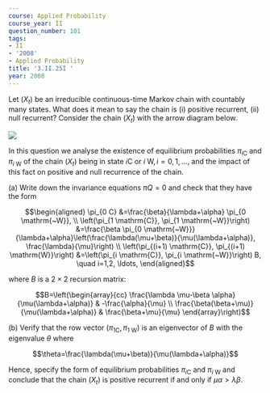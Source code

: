 ```yaml
---
course: Applied Probability
course_year: II
question_number: 101
tags:
- II
- '2008'
- Applied Probability
title: '3.II.25I '
year: 2008
---
```



Let $\left(X_{t}\right)$ be an irreducible continuous-time Markov chain with countably many states. What does it mean to say the chain is (i) positive recurrent, (ii) null recurrent? Consider the chain $\left(X_{t}\right)$ with the arrow diagram below.

![](https://cdn.mathpix.com/cropped/2022_04_28_f42726bf90cfbe3fb2f8g-57.jpg?height=230&width=753&top_left_y=340&top_left_x=254)

In this question we analyse the existence of equilibrium probabilities $\pi_{i \mathrm{C}}$ and $\pi_{i \mathrm{~W}}$ of the chain $\left(X_{t}\right)$ being in state $i \mathrm{C}$ or $i \mathrm{~W}, i=0,1, \ldots$, and the impact of this fact on positive and null recurrence of the chain.

(a) Write down the invariance equations $\pi Q=0$ and check that they have the form

$$\begin{aligned}
\pi_{0 C} &=\frac{\beta}{\lambda+\alpha} \pi_{0 \mathrm{~W}}, \\
\left(\pi_{1 \mathrm{C}}, \pi_{1 \mathrm{~W}}\right) &=\frac{\beta \pi_{0 \mathrm{~W}}}{\lambda+\alpha}\left(\frac{\lambda(\mu+\beta)}{\mu(\lambda+\alpha)}, \frac{\lambda}{\mu}\right) \\
\left(\pi_{(i+1) \mathrm{C}}, \pi_{(i+1) \mathrm{W}}\right) &=\left(\pi_{i \mathrm{C}}, \pi_{i \mathrm{~W}}\right) B, \quad i=1,2, \ldots,
\end{aligned}$$

where $B$ is a $2 \times 2$ recursion matrix:

$$B=\left(\begin{array}{cc}
\frac{\lambda \mu-\beta \alpha}{\mu(\lambda+\alpha)} & -\frac{\alpha}{\mu} \\
\frac{\beta(\beta+\mu)}{\mu(\lambda+\alpha)} & \frac{\beta+\mu}{\mu}
\end{array}\right)$$

(b) Verify that the row vector $\left(\pi_{1 \mathrm{C}}, \pi_{1 \mathrm{~W}}\right)$ is an eigenvector of $B$ with the eigenvalue $\theta$ where

$$\theta=\frac{\lambda(\mu+\beta)}{\mu(\lambda+\alpha)}$$

Hence, specify the form of equilibrium probabilities $\pi_{i \mathrm{C}}$ and $\pi_{i \mathrm{~W}}$ and conclude that the chain $\left(X_{t}\right)$ is positive recurrent if and only if $\mu \alpha>\lambda \beta$.
